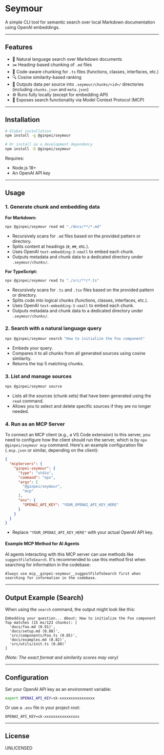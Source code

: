 # Seymour

A simple CLI tool for semantic search over local Markdown documentation using OpenAI embeddings.

---

## Features

- 🧠 Natural language search over Markdown documents
- ✂️ Heading-based chunking of `.md` files
- 🌲 Code-aware chunking for `.ts` files (functions, classes, interfaces, etc.)
- 🔍 Cosine similarity-based ranking
- 📁 Outputs data per source into `.seymour/chunks/<id>/` directories (including `chunks.json` and `meta.json`)
- ⚙️ Runs fully locally (except for embedding API)
- 🔌 Exposes search functionality via Model Context Protocol (MCP)

---

## Installation

```bash
# Global installation
npm install -g @ginpei/seymour

# Or install as a development dependency
npm install -D @ginpei/seymour
```

Requires:

- Node.js 18+
- An OpenAI API key

---

## Usage

### 1. Generate chunk and embedding data

**For Markdown:**

```bash
npx @ginpei/seymour read md "./docs/**/*.md"
```

- Recursively scans for `.md` files based on the provided pattern or directory.
- Splits content at headings (`#`, `##`, etc.).
- Uses OpenAI `text-embedding-3-small` to embed each chunk.
- Outputs metadata and chunk data to a dedicated directory under `.seymour/chunks/`.

**For TypeScript:**

```bash
npx @ginpei/seymour read ts "./src/**/*.ts"
```

- Recursively scans for `.ts` and `.tsx` files based on the provided pattern or directory.
- Splits code into logical chunks (functions, classes, interfaces, etc.).
- Uses OpenAI `text-embedding-3-small` to embed each chunk.
- Outputs metadata and chunk data to a dedicated directory under `.seymour/chunks/`.

### 2. Search with a natural language query

```bash
npx @ginpei/seymour search "How to initialize the Foo component"
```

- Embeds your query.
- Compares it to all chunks from all generated sources using cosine similarity.
- Returns the top 5 matching chunks.

### 3. List and manage sources

```bash
npx @ginpei/seymour source
```

- Lists all the sources (chunk sets) that have been generated using the `read` command.
- Allows you to select and delete specific sources if they are no longer needed.

### 4. Run as an MCP Server

To connect an MCP client (e.g., a VS Code extension) to this server, you need to configure how the client should run the server, which is by `npx @ginpei/seymour mcp` command. Here's an example configuration file (`.mcp.json` or similar, depending on the client):

```json
{
  "mcpServers": {
    "ginpei-seymour": {
      "type": "stdio",
      "command": "npx",
      "args": [
        "@ginpei/seymour",
        "mcp"
      ],
      "env": {
        "OPENAI_API_KEY": "YOUR_OPENAI_API_KEY_HERE"
      }
    }
  }
}
```

- Replace `"YOUR_OPENAI_API_KEY_HERE"` with your actual OpenAI API key.

#### Example MCP Method for AI Agents

AI agents interacting with this MCP server can use methods like `suggestFileToSearch`. It's recommended to use this method first when searching for information in the codebase:

```
Always use mcp__ginpei-seymour__suggestFileToSearch first when searching for information in the codebase.
```

---

## Output Example (Search)

When using the `search` command, the output might look like this:

```
Embedding your question... About: How to initialize the Foo component
Top matches (15 ms/123 chunks): [
  'docs/foo.md (0.91)',
  'docs/setup.md (0.88)',
  'src/components/Foo.ts (0.85)',
  'docs/examples.md (0.82)',
  'src/utils/init.ts (0.80)'
]
```

*(Note: The exact format and similarity scores may vary)*

---

## Configuration

Set your OpenAI API key as an environment variable:

```bash
export OPENAI_API_KEY=sk-xxxxxxxxxxxxxxxx
```

Or use a `.env` file in your project root:

```
OPENAI_API_KEY=sk-xxxxxxxxxxxxxxxx
```

---

## License

UNLICENSED
